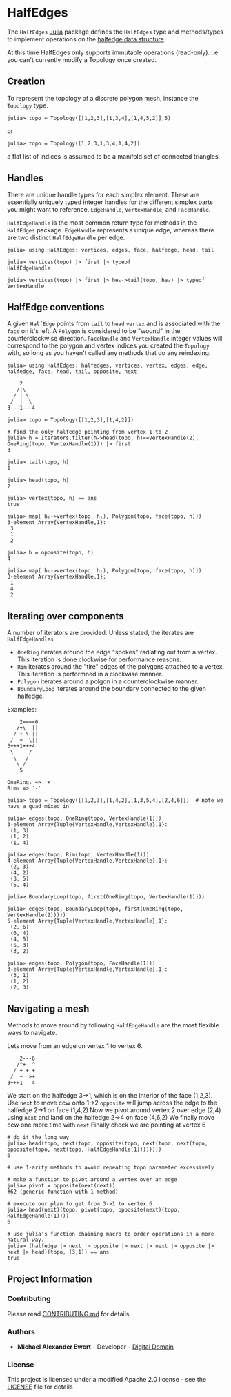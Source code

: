 # HalfEdges

The `HalfEdges` [Julia](http://julialang.org) package defines the `HalfEdges` type and 
methods/types to implement operations on the 
[halfedge data structure](https://en.wikipedia.org/wiki/Doubly_connected_edge_list).

At this time HalfEdges only supports immutable operations (read-only).  i.e. you can't currently modify a Topology once created.

## Creation

To represent the topology of a discrete polygon mesh, instance the `Topology` type.

    julia> topo = Topology([[1,2,3],[1,3,4],[1,4,5,2]],5)

or

    julia> topo = Topology([1,2,3,1,3,4,1,4,2])

a flat list of indices is assumed to be a manifold set of connected triangles.


## Handles

There are unique handle types for each simplex element.  These are essentially uniquely typed integer handles for the different simplex parts you might want to reference.
`EdgeHandle`, `VertexHandle`, and `FaceHandle`.  

`HalfEdgeHandle` is the most common return type for methods in the `HalfEdges` package.
`EdgeHandle` represents a unique edge, whereas there are two distinct `HalfEdgeHandle` per edge.

    julia> using HalfEdges: vertices, edges, face, halfedge, head, tail    

    julia> vertices(topo) |> first |> typeof
    HalfEdgeHandle

    julia> vertices(topo) |> first |> heᵢ->tail(topo, heᵢ) |> typeof
    VertexHandle

## HalfEdge conventions

A given `HalfEdge` points from `tail` to `head` `vertex` and is associated with the `face` on it's left.
A `Polygon` is considered to be "wound" in the counterclockwise direction.
`FaceHandle` and `VertexHandle` integer values will correspond to the polygon and vertex indices you created the `Topology` with, so long as you haven't called any methods that do any reindexing.  

    julia> using HalfEdges: halfedges, vertices, vertex, edges, edge, halfedge, face, head, tail, opposite, next

        2
       /|\
      / | \ 
     /  |  \
    3---1---4

    julia> topo = Topology([[1,2,3],[1,4,2]])

    # find the only halfedge pointing from vertex 1 to 2
    julia> h = Iterators.filter(h->head(topo, h)==VertexHandle(2), OneRing(topo, VertexHandle(1))) |> first
    3

    julia> tail(topo, h)
    1

    julia> head(topo, h)
    2

    julia> vertex(topo, h) == ans
    true

    julia> map( hᵢ->vertex(topo, hᵢ), Polygon(topo, face(topo, h)))
    3-element Array{VertexHandle,1}:
     3
     1
     2

    julia> h = opposite(topo, h)
    4

    julia> map( hᵢ->vertex(topo, hᵢ), Polygon(topo, face(topo, h)))
    3-element Array{VertexHandle,1}:
     1
     4
     2
 
## Iterating over components

A number of iterators are provided.  Unless stated, the iterates are `HalfEdgeHandles`

* `OneRing` iterates around the edge "spokes" radiating out from a vertex.  This iteration is done clockwise for performance reasons.
* `Rim` iterates around the "tire" edges of the polygons attached to a vertex.  This iteration is performned in a clockwise manner.
* `Polygon` iterates around a polgon in a counterclockwise manner.
* `BoundaryLoop` iterates around the boundary connected to the given halfedge.

Examples:

        2====6
       /+\  ||
      / + \ ||
     /  +  \||
    3+++1+++4
     \     /
      \   /
       \ /
        5 

    OneRing₁ => '+'
    Rim₁ => '-'

    julia> topo = Topology([[1,2,3],[1,4,2],[1,3,5,4],[2,4,6]])  # note we have a quad mixed in 

    julia> edges(topo, OneRing(topo, VertexHandle(1)))
    3-element Array{Tuple{VertexHandle,VertexHandle},1}:
     (1, 3)
     (1, 2)
     (1, 4)

    julia> edges(topo, Rim(topo, VertexHandle(1)))
    4-element Array{Tuple{VertexHandle,VertexHandle},1}:
     (2, 3)
     (4, 2)
     (3, 5)
     (5, 4)

    julia> BoundaryLoop(topo, first(OneRing(topo, VertexHandle(1))))

    julia> edges(topo, BoundaryLoop(topo, first(OneRing(topo, VertexHandle(2)))))
    5-element Array{Tuple{VertexHandle,VertexHandle},1}:
     (2, 6)
     (6, 4)
     (4, 5)
     (5, 3)
     (3, 2)

    julia> edges(topo, Polygon(topo, FaceHandle(1)))
    3-element Array{Tuple{VertexHandle,VertexHandle},1}:
     (3, 1)
     (1, 2)
     (2, 3)

## Navigating a mesh

Methods to move around by following `HalfEdgeHandle` are the most flexible ways to navigate.

Lets move from an edge on vertex 1 to vertex 6.

        2---6
       /^+  ^
      / + + +
     /  +  >+
    3++>1---4

We start on the halfedge 3->1, which is on the interior of the face (1,2,3).  
Use `next` to move ccw onto 1->2
`opposite` will jump across the edge to the halfedge 2->1 on face (1,4,2)
Now we pivot around vertex 2 over edge (2,4) using `next` and land on the halfedge 2->4 on face (4,6,2)
We finally move ccw  one more time with `next`
Finally check we are pointing at vertex 6

    # do it the long way
    julia> head(topo, next(topo, opposite(topo, next(topo, next(topo, opposite(topo, next(topo, HalfEdgeHandle(1))))))))
    6

    # use 1-arity methods to avoid repeating topo parameter excessively

    # make a function to pivot around a vertex over an edge
    julia> pivot = opposite(next(next))
    #62 (generic function with 1 method)

    # execute our plan to get from 3->1 to vertex 6
    julia> head(next)(topo, pivot(topo, opposite(next)(topo, HalfEdgeHandle(1))))
    6
    
    # use julia's function chaining macro to order operations in a more natural way.
    julia> (halfedge |> next |> opposite |> next |> next |> opposite |> next |> head)(topo, (3,1)) == ans
    true

## Project Information

### Contributing

Please read [CONTRIBUTING.md](./CONTRIBUTING.md) for details.

### Authors

* **Michael Alexander Ewert** - Developer - [Digital Domain](https://digitaldomain.com)

### License

This project is licensed under a modified Apache 2.0 license - see the [LICENSE](./LICENSE) file for details
